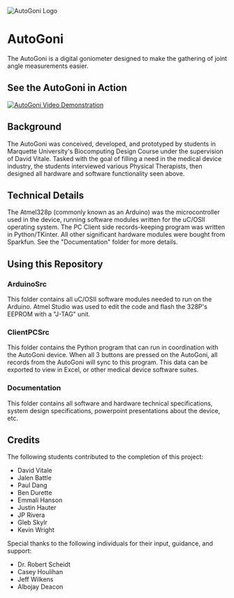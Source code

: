 ![AutoGoni Logo](https://c1.staticflickr.com/5/4170/34052339760_4a80fe05f5_z.jpg)

# AutoGoni

The AutoGoni is a digital goniometer designed to make the gathering of joint angle measurements easier.

## See the AutoGoni in Action

[![AutoGoni Video Demonstration](https://c1.staticflickr.com/3/2866/33594629674_bba5082603_z.jpg)](https://www.youtube.com/watch?v=PIq4bduV_98 "AutoGoni Video Demonstration")

## Background

The AutoGoni was conceived, developed, and prototyped by students in Marquette University's Biocomputing Design Course under the supervision of David Vitale. Tasked with the goal of filling a need in the medical device industry, the students interviewed various Physical Therapists, then designed all hardware and software functionality seen above.

## Technical Details

The Atmel328p (commonly known as an Arduino) was the microcontroller used in the device, running software modules written for the uC/OSII operating system. The PC Client side records-keeping program was written in Python/TKinter. All other significant hardware modules were bought from Sparkfun. See the "Documentation" folder for more details.

## Using this Repository

### ArduinoSrc

This folder contains all uC/OSII software modules needed to run on the Arduino. Atmel Studio was used to edit the code and flash the 328P's EEPROM with a "J-TAG" unit.

### ClientPCSrc

This folder contains the Python program that can run in coordination with the AutoGoni device. When all 3 buttons are pressed on the AutoGoni, all records from the AutoGoni will sync to this program. This data can be exported to view in Excel, or other medical device software suites.

### Documentation

This folder contains all software and hardware technical specifications, system design specifications, powerpoint presentations about the device, etc.

## Credits

The following students contributed to the completion of this project:

* David Vitale
* Jalen Battle
* Paul Dang
* Ben Durette
* Emmali Hanson
* Justin Hauter
* JP Rivera
* Gleb Skylr
* Kevin Wright

Special thanks to the following individuals for their input, guidance, and support:

* Dr. Robert Scheidt
* Casey Houlihan
* Jeff Wilkens
* Albojay Deacon
